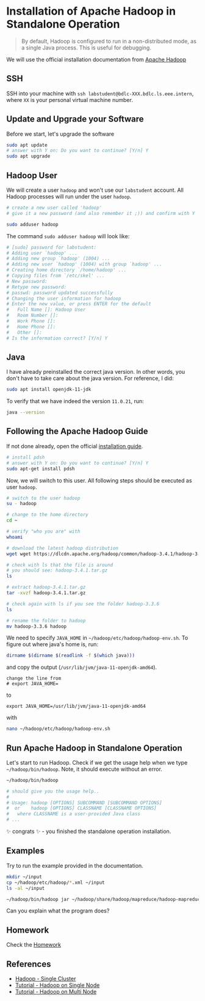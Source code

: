 # Installation of Apache Hadoop in Standalone Operation

> By default, Hadoop is configured to run in a non-distributed mode, as a single Java process. This is useful for debugging.

We will use the official installation documentation from [Apache Hadoop](https://hadoop.apache.org/docs/stable/hadoop-project-dist/hadoop-common/SingleCluster.html)

## SSH

SSH into your machine with `ssh labstudent@bdlc-XXX.bdlc.ls.eee.intern`, where `XX` is your personal virtual machine number.

## Update and Upgrade your Software

Before we start, let's upgrade the software

```bash
sudo apt update
# answer with Y on: Do you want to continue? [Y/n] Y
sudo apt upgrade
```

## Hadoop User

We will create a user `hadoop` and won't use our `labstudent` account. All Hadoop processes will run under the user `hadoop`.

```bash
# create a new user called 'hadoop'
# give it a new password (and also remember it ;)) and confirm with Y

sudo adduser hadoop
```

The command `sudo adduser hadoop` will look like:

```bash
# [sudo] password for labstudent:
# Adding user `hadoop' ...
# Adding new group `hadoop' (1004) ...
# Adding new user `hadoop' (1004) with group `hadoop' ...
# Creating home directory `/home/hadoop' ...
# Copying files from `/etc/skel' ...
# New password:
# Retype new password:
# passwd: password updated successfully
# Changing the user information for hadoop
# Enter the new value, or press ENTER for the default
# 	Full Name []: Hadoop User
# 	Room Number []:
# 	Work Phone []:
# 	Home Phone []:
# 	Other []:
# Is the information correct? [Y/n] Y
```

## Java

I have already preinstalled the correct java version. In other words, you don't have to take care about the java version. For reference, I did:

```bash
sudo apt install openjdk-11-jdk
```

To verify that we have indeed the version `11.0.21`, run:

```bash
java --version
```

## Following the Apache Hadoop Guide

If not done already, open the official [installation guide](https://hadoop.apache.org/docs/stable/hadoop-project-dist/hadoop-common/SingleCluster.html).

```bash
# install pdsh
# answer with Y on: Do you want to continue? [Y/n] Y
sudo apt-get install pdsh
```

Now, we will switch to this user. All following steps should be executed as user `hadoop`.

```bash
# switch to the user hadoop
su - hadoop

# change to the home directory
cd ~

# verify "who you are" with
whoami
```

```bash
# download the latest hadoop distribution
wget wget https://dlcdn.apache.org/hadoop/common/hadoop-3.4.1/hadoop-3.4.1.tar.gz

# check with ls that the file is around
# you should see: hadoop-3.4.1.tar.gz
ls

# extract hadoop-3.4.1.tar.gz
tar -xvzf hadoop-3.4.1.tar.gz

# check again with ls if you see the folder hadoop-3.3.6
ls

# rename the folder to hadoop
mv hadoop-3.3.6 hadoop
```

We need to specify `JAVA_HOME` in `~/hadoop/etc/hadoop/hadoop-env.sh`. To figure out where java's home is, run:

```bash
dirname $(dirname $(readlink -f $(which java)))
```

and copy the output (`/usr/lib/jvm/java-11-openjdk-amd64`).

```text
change the line from
# export JAVA_HOME=
```

to

```text
export JAVA_HOME=/usr/lib/jvm/java-11-openjdk-amd64
```

with

```bash
nano ~/hadoop/etc/hadoop/hadoop-env.sh
```

## Run Apache Hadoop in Standalone Operation

Let's start to run Hadoop. Check if we get the usage help when we type `~/hadoop/bin/hadoop`. Note, it should execute without an error.

```bash
~/hadoop/bin/hadoop

# should give you the usage help..
#
# Usage: hadoop [OPTIONS] SUBCOMMAND [SUBCOMMAND OPTIONS]
#  or    hadoop [OPTIONS] CLASSNAME [CLASSNAME OPTIONS]
#   where CLASSNAME is a user-provided Java class
# ...
```

:sparkles: congrats :sparkles: - you finished the standalone operation installation.

## Examples

Try to run the example provided in the documentation.

```bash
mkdir ~/input
cp ~/hadoop/etc/hadoop/*.xml ~/input
ls -al ~/input

~/hadoop/bin/hadoop jar ~/hadoop/share/hadoop/mapreduce/hadoop-mapreduce-examples-3.4.1.jar grep ~/input ~/output 'dfs[a-z.]+'
```

Can you explain what the program does?

## Homework

Check the [Homework](./v01_exercises.md)

## References

- [Hadoop - Single Cluster](https://hadoop.apache.org/docs/stable/hadoop-project-dist/hadoop-common/SingleCluster.html)
- [Tutorial - Hadoop on Single Node](https://tecadmin.net/install-hadoop-on-ubuntu-20-04/)
- [Tutorial - Hadoop on Multi Node](https://medium.com/@jootorres_11979/how-to-set-up-a-hadoop-3-2-1-multi-node-cluster-on-ubuntu-18-04-2-nodes-567ca44a3b12)
